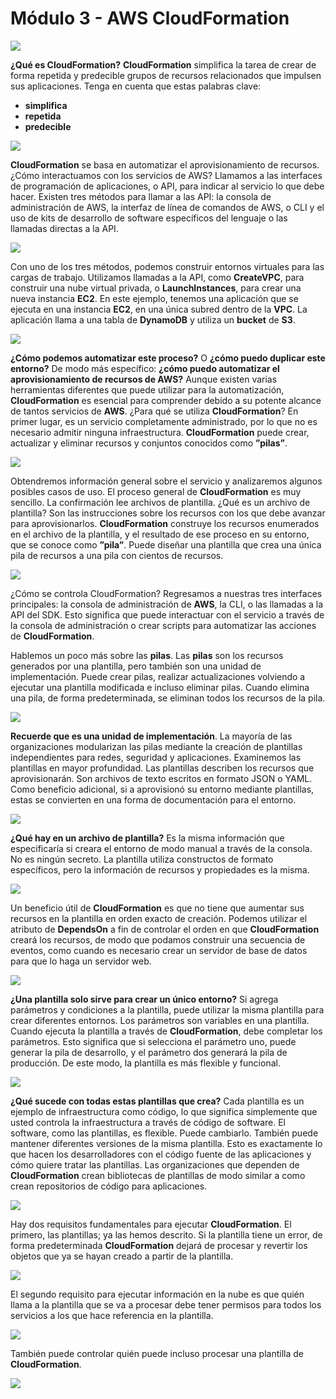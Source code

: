 # Módulo 3 - AWS CloudFormation

![](../aws-images/aws-modulo-03/m3-sprincipales-aws-066.png)

**¿Qué es CloudFormation?** **CloudFormation** simplifica la tarea de crear de forma repetida y predecible grupos de recursos relacionados que impulsen sus aplicaciones. Tenga en cuenta que estas palabras clave: 

- **simplifica**
- **repetida** 
- **predecible**

![](../aws-images/aws-modulo-03/m3-sprincipales-aws-067.png)

**CloudFormation** se basa en automatizar el aprovisionamiento de recursos. ¿Cómo interactuamos con los servicios de AWS? Llamamos a las interfaces de programación de aplicaciones, o API, para indicar al servicio lo que debe hacer. Existen tres métodos para llamar a las API: la consola de administración de AWS, la interfaz de línea de comandos de AWS, o CLI y el uso de kits de desarrollo de software específicos del lenguaje o las llamadas directas a la API.

![](../aws-images/aws-modulo-03/m3-sprincipales-aws-068.png)

Con uno de los tres métodos, podemos construir entornos virtuales para las cargas de trabajo. Utilizamos llamadas a la API, como **CreateVPC**, para construir una nube virtual privada, o **LaunchInstances**, para crear una nueva instancia **EC2**. En este ejemplo, tenemos una aplicación que se ejecuta en una instancia **EC2**, en una única subred dentro de la **VPC**. La aplicación llama a una tabla de **DynamoDB** y utiliza un **bucket** de **S3**.

![](../aws-images/aws-modulo-03/m3-sprincipales-aws-069.png)

 **¿Cómo podemos automatizar este proceso?** O **¿cómo puedo duplicar este entorno?** De modo más específico: **¿cómo puedo automatizar el aprovisionamiento de recursos de AWS?** Aunque existen varias herramientas diferentes que puede utilizar para la automatización, **CloudFormation** es esencial para comprender debido a su potente alcance de tantos servicios de **AWS**. ¿Para qué se utiliza **CloudFormation**? En primer lugar, es un servicio completamente administrado, por lo que no es necesario admitir ninguna infraestructura. **CloudFormation** puede crear, actualizar y eliminar recursos y conjuntos conocidos como **”pilas”**.

![](../aws-images/aws-modulo-03/m3-sprincipales-aws-070.png)

Obtendremos información general sobre el servicio y analizaremos algunos posibles casos de uso. El proceso general de **CloudFormation** es muy sencillo. La confirmación lee archivos de plantilla. ¿Qué es un archivo de plantilla? Son las instrucciones sobre los recursos con los que debe avanzar para aprovisionarlos. **CloudFormation** construye los recursos enumerados en el archivo de la plantilla, y el resultado de ese proceso en su entorno, que se conoce como **”pila”**.  Puede diseñar una plantilla que crea una única pila de recursos a una pila con cientos de recursos.

![](../aws-images/aws-modulo-03/m3-sprincipales-aws-071.png)

¿Cómo se controla CloudFormation? Regresamos a nuestras tres interfaces principales: la consola de administración de **AWS**, la CLI, o las llamadas a la API del SDK. Esto significa que puede interactuar con el servicio a través de la consola de administración o crear scripts para automatizar las acciones de **CloudFormation**. 

Hablemos un poco más sobre las **pilas**. Las **pilas** son los recursos generados por una plantilla, pero también son una unidad de implementación. Puede crear pilas, realizar actualizaciones volviendo a ejecutar una plantilla modificada e incluso eliminar pilas. Cuando elimina una pila, de forma predeterminada, se eliminan todos los recursos de la pila. 

![](../aws-images/aws-modulo-03/m3-sprincipales-aws-072.png)

**Recuerde que es una unidad de implementación**. La mayoría de las organizaciones modularizan las pilas mediante la creación de plantillas independientes para redes, seguridad y aplicaciones. Examinemos las plantillas en mayor profundidad. Las plantillas describen los recursos que aprovisionarán. Son archivos de texto escritos en formato JSON o YAML. Como beneficio adicional, si a aprovisionó su entorno mediante plantillas, estas se convierten en una forma de documentación para el entorno.

![](../aws-images/aws-modulo-03/m3-sprincipales-aws-073.png)

**¿Qué hay en un archivo de plantilla?** Es la misma información que especificaría si creara el entorno de modo manual a través de la consola. No es ningún secreto. La plantilla utiliza constructos de formato específicos, pero la información de recursos y propiedades es la misma. 

![](../aws-images/aws-modulo-03/m3-sprincipales-aws-074.png)

Un beneficio útil de **CloudFormation** es que no tiene que aumentar sus recursos en la plantilla en orden exacto de creación. Podemos utilizar el atributo de **DependsOn** a fin de controlar el orden en que **CloudFormation** creará los recursos, de modo que podamos construir una secuencia de eventos, como cuando es necesario crear un servidor de base de datos para que lo haga un servidor web.

![](../aws-images/aws-modulo-03/m3-sprincipales-aws-075.png)

**¿Una plantilla solo sirve para crear un único entorno?** Si agrega parámetros y condiciones a la plantilla, puede utilizar la misma plantilla para crear diferentes entornos. Los parámetros son variables en una plantilla. Cuando ejecuta la plantilla a través de **CloudFormation**, debe completar los parámetros. Esto significa que si selecciona el parámetro uno, puede generar la pila de desarrollo, y el parámetro dos generará la pila de producción. De este modo, la plantilla es más flexible y funcional.

![](../aws-images/aws-modulo-03/m3-sprincipales-aws-076.png)

 **¿Qué sucede con todas estas plantillas que crea?** Cada plantilla es un ejemplo de infraestructura como código, lo que significa simplemente que usted controla la infraestructura a través de código de software. El software, como las plantillas, es flexible. Puede cambiarlo. También puede mantener diferentes versiones de la misma plantilla. Esto es exactamente lo que hacen los desarrolladores con el código fuente de las aplicaciones y cómo quiere tratar las plantillas.  Las organizaciones que dependen de **CloudFormation** crean bibliotecas de plantillas de modo similar a como crean repositorios de código para aplicaciones. 

![](../aws-images/aws-modulo-03/m3-sprincipales-aws-076.png)

Hay dos requisitos fundamentales para ejecutar **CloudFormation**. El primero, las plantillas; ya las hemos descrito. Si la plantilla tiene un error, de forma predeterminada **CloudFormation** dejará de procesar y revertir los objetos que ya se hayan creado a partir de la plantilla. 

![](../aws-images/aws-modulo-03/m3-sprincipales-aws-077.png)

El segundo requisito para ejecutar información en la nube es que quién llama a la plantilla que se va a procesar debe tener permisos para todos los servicios a los que hace referencia en la plantilla. 

![](../aws-images/aws-modulo-03/m3-sprincipales-aws-078.png)

También puede controlar quién puede incluso procesar una plantilla de **CloudFormation**.

![](../aws-images/aws-modulo-03/m3-sprincipales-aws-079.png)

